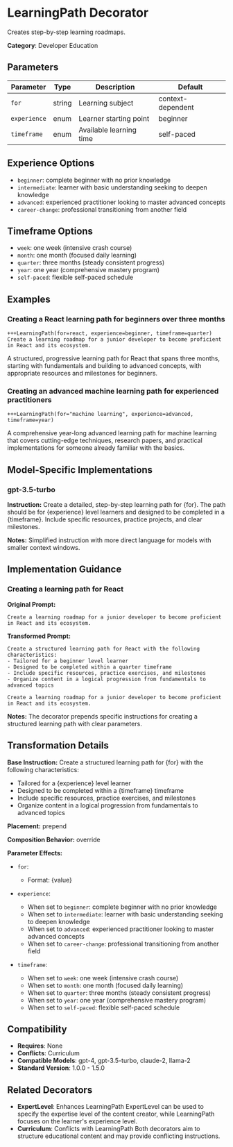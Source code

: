 # LearningPath Decorator

Creates step-by-step learning roadmaps.

**Category**: Developer Education

## Parameters

| Parameter | Type | Description | Default |
|-----------|------|-------------|--------|
| `for` | string | Learning subject | context-dependent |
| `experience` | enum | Learner starting point | beginner |
| `timeframe` | enum | Available learning time | self-paced |

## Experience Options

- `beginner`: complete beginner with no prior knowledge
- `intermediate`: learner with basic understanding seeking to deepen knowledge
- `advanced`: experienced practitioner looking to master advanced concepts
- `career-change`: professional transitioning from another field

## Timeframe Options

- `week`: one week (intensive crash course)
- `month`: one month (focused daily learning)
- `quarter`: three months (steady consistent progress)
- `year`: one year (comprehensive mastery program)
- `self-paced`: flexible self-paced schedule

## Examples

### Creating a React learning path for beginners over three months

```
+++LearningPath(for=react, experience=beginner, timeframe=quarter)
Create a learning roadmap for a junior developer to become proficient in React and its ecosystem.
```

A structured, progressive learning path for React that spans three months, starting with fundamentals and building to advanced concepts, with appropriate resources and milestones for beginners.

### Creating an advanced machine learning path for experienced practitioners

```
+++LearningPath(for="machine learning", experience=advanced, timeframe=year)
```

A comprehensive year-long advanced learning path for machine learning that covers cutting-edge techniques, research papers, and practical implementations for someone already familiar with the basics.

## Model-Specific Implementations

### gpt-3.5-turbo

**Instruction:** Create a detailed, step-by-step learning path for {for}. The path should be for {experience} level learners and designed to be completed in a {timeframe}. Include specific resources, practice projects, and clear milestones.

**Notes:** Simplified instruction with more direct language for models with smaller context windows.


## Implementation Guidance

### Creating a learning path for React

**Original Prompt:**
```
Create a learning roadmap for a junior developer to become proficient in React and its ecosystem.
```

**Transformed Prompt:**
```
Create a structured learning path for React with the following characteristics:
- Tailored for a beginner level learner
- Designed to be completed within a quarter timeframe
- Include specific resources, practice exercises, and milestones
- Organize content in a logical progression from fundamentals to advanced topics

Create a learning roadmap for a junior developer to become proficient in React and its ecosystem.
```

**Notes:** The decorator prepends specific instructions for creating a structured learning path with clear parameters.

## Transformation Details

**Base Instruction:** Create a structured learning path for {for} with the following characteristics:
- Tailored for a {experience} level learner
- Designed to be completed within a {timeframe} timeframe
- Include specific resources, practice exercises, and milestones
- Organize content in a logical progression from fundamentals to advanced topics

**Placement:** prepend

**Composition Behavior:** override

**Parameter Effects:**

- `for`:
  - Format: {value}

- `experience`:
  - When set to `beginner`: complete beginner with no prior knowledge
  - When set to `intermediate`: learner with basic understanding seeking to deepen knowledge
  - When set to `advanced`: experienced practitioner looking to master advanced concepts
  - When set to `career-change`: professional transitioning from another field

- `timeframe`:
  - When set to `week`: one week (intensive crash course)
  - When set to `month`: one month (focused daily learning)
  - When set to `quarter`: three months (steady consistent progress)
  - When set to `year`: one year (comprehensive mastery program)
  - When set to `self-paced`: flexible self-paced schedule

## Compatibility

- **Requires**: None
- **Conflicts**: Curriculum
- **Compatible Models**: gpt-4, gpt-3.5-turbo, claude-2, llama-2
- **Standard Version**: 1.0.0 - 1.5.0

## Related Decorators

- **ExpertLevel**: Enhances LearningPath ExpertLevel can be used to specify the expertise level of the content creator, while LearningPath focuses on the learner's experience level.
- **Curriculum**: Conflicts with LearningPath Both decorators aim to structure educational content and may provide conflicting instructions.
